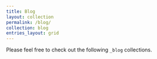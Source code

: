 ```yaml
---
title: Blog
layout: collection
permalink: /blog/
collection: blog
entries_layout: grid
---
```


Please feel free to check out the following `_blog` collections.
